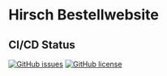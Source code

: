 # Hirsch Bestellwebsite
## CI/CD Status

[![GitHub issues](https://img.shields.io/github/issues/Rindula/hirsch?style=flat-square)](https://github.com/Rindula/hirsch/issues)
[![GitHub license](https://img.shields.io/github/license/Rindula/hirsch?style=flat-square)](https://github.com/Rindula/hirsch/blob/master/LICENSE)

